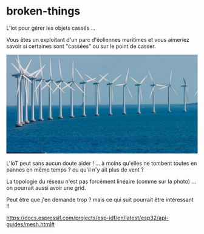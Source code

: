 # broken-things
L'Iot pour gérer les objets cassés ...

Vous êtes un exploitant d'un parc d'éoliennes maritimes et vous aimeriez savoir si 
certaines sont "cassées" ou sur le point de casser.

![](eolien.jpg)

L'IoT peut sans aucun doute aider ! ... 
à moins qu'elles ne tombent toutes en pannes en même temps ? ou qu'il n'y ait plus de vent ?

La topologie du réseau n'est pas forcément linéaire (comme sur la photo) ... on pourrait aussi
avoir une grid.

Peut être que j'en demande trop ? mais ce qui suit pourrait être intéressant !!

https://docs.espressif.com/projects/esp-idf/en/latest/esp32/api-guides/mesh.html#
